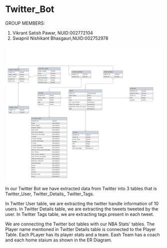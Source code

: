 # Twitter_Bot
GROUP MEMBERS:
1. Vikrant Satish Pawar, NUID:002772104
2. Swapnil Nishikant Bhasgauri,NUID:002752978

![ER Diagram](https://github.com/SwapnilBhasgauri21/Twitter_Bot/blob/master/NBA%20ERD.jpeg "ER Diagram")

In our Twitter Bot we have extracted data from Twitter into 3 tables that is Twitter_User, Twitter_Details_ Twitter_Tags.  

In Twitter User table, we are extracting the twitter handle information of 10 users. In Twitter Details table, we are extracting the tweets tweeted by the user. In Twitter Tags table, we are extracting tags present in each tweet.  

We are connecting the Twitter bot tables with our NBA Stats' tables. The Player name mentioned in Twitter Details table is connected to the Player Table. Each PLayer has its player stats and a team. Eaxh Team has a coach and each home staium as shown in the ER Diagram.
